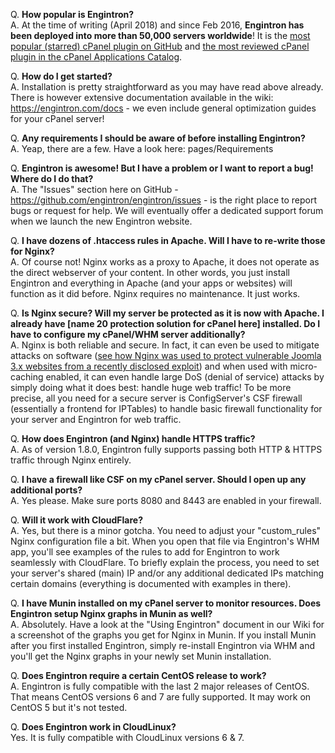 Q. **How popular is Engintron?**  
A. At the time of writing (April 2018) and since Feb 2016, **Engintron has been deployed into more than 50,000 servers worldwide**! It is the [most popular (starred) cPanel plugin on GitHub](https://github.com/topics/cpanel?o=desc&s=stars) and [the most reviewed cPanel plugin in the cPanel Applications Catalog](https://applications.cpanel.net/listings/view/Engintron-Nginx-on-cPanel).

Q. **How do I get started?**  
A. Installation is pretty straightforward as you may have read above already. There is however extensive documentation available in the wiki: https://engintron.com/docs - we even include general optimization guides for your cPanel server!

Q. **Any requirements I should be aware of before installing Engintron?**  
A. Yeap, there are a few. Have a look here: pages/Requirements

Q. **Engintron is awesome! But I have a problem or I want to report a bug! Where do I do that?**  
A. The "Issues" section here on GitHub - https://github.com/engintron/engintron/issues - is the right place to report bugs or request for help. We will eventually offer a dedicated support forum when we launch the new Engintron website.

Q. **I have dozens of .htaccess rules in Apache. Will I have to re-write those for Nginx?**  
A. Of course not! Nginx works as a proxy to Apache, it does not operate as the direct webserver of your content. In other words, you just install Engintron and everything in Apache (and your apps or websites) will function as it did before. Nginx requires no maintenance. It just works.

Q. **Is Nginx secure? Will my server be protected as it is now with Apache. I already have [name 20 protection solution for cPanel here] installed. Do I have to configure my cPanel/WHM server additionally?**  
A. Nginx is both reliable and secure. In fact, it can even be used to mitigate attacks on software ([see how Nginx was used to protect vulnerable Joomla 3.x websites from a recently disclosed exploit](https://www.nginx.com/blog/new-joomla-exploit-cve-2015-8562/)) and when used with micro-caching enabled, it can even handle large DoS (denial of service) attacks by simply doing what it does best: handle huge web traffic! To be more precise, all you need for a secure server is ConfigServer's CSF firewall (essentially a frontend for IPTables) to handle basic firewall functionality for your server and Engintron for web traffic.

Q. **How does Engintron (and Nginx) handle HTTPS traffic?**  
A. As of version 1.8.0, Engintron fully supports passing both HTTP & HTTPS traffic through Nginx entirely.

Q. **I have a firewall like CSF on my cPanel server. Should I open up any additional ports?**  
A. Yes please. Make sure ports 8080 and 8443 are enabled in your firewall.

Q. **Will it work with CloudFlare?**  
A. Yes, but there is a minor gotcha. You need to adjust your "custom\_rules" Nginx configuration file a bit. When you open that file via Engintron's WHM app, you'll see examples of the rules to add for Engintron to work seamlessly with CloudFlare. To briefly explain the process, you need to set your server's shared (main) IP and/or any additional dedicated IPs matching certain domains (everything is documented with examples in there).

Q. **I have Munin installed on my cPanel server to monitor resources. Does Engintron setup Nginx graphs in Munin as well?**  
A. Absolutely. Have a look at the "Using Engintron" document in our Wiki for a screenshot of the graphs you get for Nginx in Munin. If you install Munin after you first installed Engintron, simply re-install Engintron via WHM and you'll get the Nginx graphs in your newly set Munin installation.

Q. **Does Engintron require a certain CentOS release to work?**  
A. Engintron is fully compatible with the last 2 major releases of CentOS. That means CentOS versions 6 and 7 are fully supported. It may work on CentOS 5 but it's not tested.

Q. **Does Engintron work in CloudLinux?**  
Yes. It is fully compatible with CloudLinux versions 6 & 7.